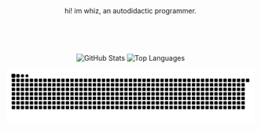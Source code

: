 <div align="center">
  hi! im whiz, an autodidactic programmer.
</div>

<br><br><br>

<div align="center">

  <img src="https://github-readme-stats.vercel.app/api?username=whizsk&show_icons=true&include_all_commits=true&count_private=true&theme=dark&hide_border=true"
       width="400" height="150" alt="GitHub Stats" />
  <img src="https://github-readme-stats.vercel.app/api/top-langs?username=whizsk&layout=compact&langs_count=5&theme=dark&hide_border=true"
       width="400" height="150" alt="Top Languages" />

  <div style="">
    <img src="https://github.com/whizsk/whizsk/blob/output/github-snake-dark.svg" 
         width="820" alt="GitHub Snake Animation" />
  </div>
</div>
